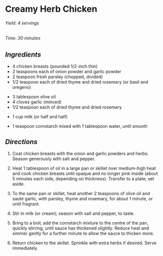 # Creamy Herb Chicken

######  Yield: 4 servings
######  Time:  30 minutes

##  *Ingredients*
- 4 chicken breasts (pounded 1/2-inch thin)
- 2 teaspoons each of onion powder and garlic powder
- 2 teaspoon fresh parsley (chopped, divided)
- 1/2 teaspoon each of dried thyme and dried rosemary (or basil and oregeno)
<!--  -->
- 3 tablespoon olive oil
- 4 cloves garlic (minced)
- 1/2 teaspoon each of dried thyme and dried rosemary
<!--  -->
- 1 cup milk (or half and half)
<!--  -->
- 1 teaspoon cornstarch mixed with 1 tablespoon water, until smooth

##  *Directions*
1. Coat chicken breasts with the onion and garlic powders and herbs. Season generously with salt and pepper.

2. Heat 1 tablespoon of oil in a large pan or skillet over medium-high heat and cook chicken breasts until opaque and no longer pink inside (about 5 minutes each side, depending on thickness). Transfer to a plate; set aside.

3. To the same pan or skillet, heat another 2 teaspoons of olive oil and sauté garlic, with parsley, thyme and rosemary, for about 1 minute, or until fragrant.

4. Stir in milk (or cream); season with salt and pepper, to taste.

5. Bring to a boil; add the cornstarch mixture to the centre of the pan, quickly stirring, until sauce has thickened slightly. Reduce heat and simmer gently for a further minute to allow the sauce to thicken more.

6. Return chicken to the skillet. Sprinkle with extra herbs if desired. Serve immediately.